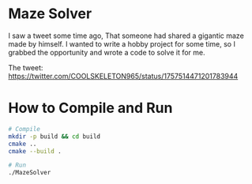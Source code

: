 # Maze Solver

I saw a tweet some time ago, That someone had shared a gigantic maze made by himself. I wanted to write a hobby project for some time, so I grabbed the opportunity and wrote a code to solve it for me.

The tweet: https://twitter.com/COOLSKELETON965/status/1757514471201783944

# How to Compile and Run

```bash
# Compile
mkdir -p build && cd build
cmake ..
cmake --build .

# Run
./MazeSolver
```
